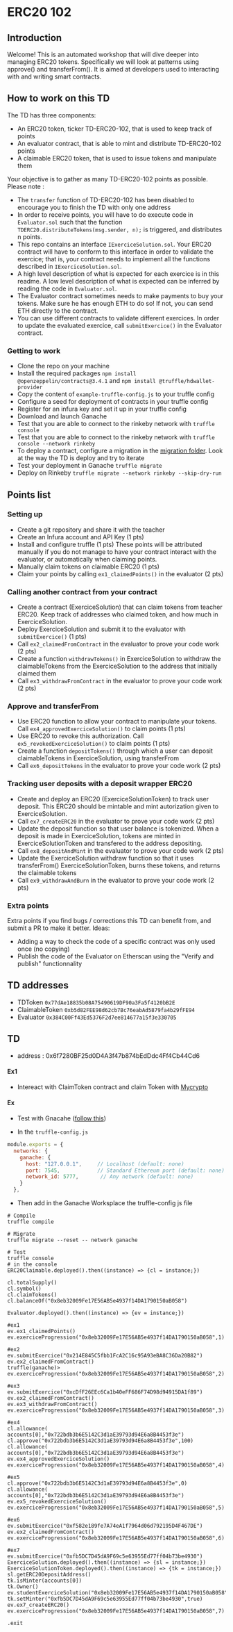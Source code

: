 # ERC20 102

## Introduction
Welcome! This is an automated workshop that will dive deeper into managing ERC20 tokens. Specifically we will look at patterns using approve() and transferFrom().
It is aimed at developers used to interacting with and writing smart contracts.

## How to work on this TD
The TD has three components:
- An ERC20 token, ticker TD-ERC20-102, that is used to keep track of points 
- An evaluator contract, that is able to mint and distribute TD-ERC20-102 points
- A claimable ERC20 token, that is used to issue tokens and manipulate them

Your objective is to gather as many TD-ERC20-102 points as possible. Please note :
- The `transfer` function of TD-ERC20-102 has been disabled to encourage you to finish the TD with only one address
- In order to receive points, you will have to do execute code in `Evaluator.sol` such that the function `TDERC20.distributeTokens(msg.sender, n);` is triggered, and distributes n points.
- This repo contains an interface `IExerciceSolution.sol`. Your ERC20 contract will have to conform to this interface in order to validate the exercice; that is, your contract needs to implement all the functions described in `IExerciceSolution.sol`. 
- A high level description of what is expected for each exercice is in this readme. A low level description of what is expected can be inferred by reading the code in `Evaluator.sol`.
- The Evaluator contract sometimes needs to make payments to buy your tokens. Make sure he has enough ETH to do so! If not, you can send ETH directly to the contract.
- You can use different contracts to validate different exercices. In order to update the evaluated exercice, call `submitExercice()` in the Evaluator contract.

### Getting to work
- Clone the repo on your machine
- Install the required packages `npm install @openzeppelin/contracts@3.4.1` and `npm install @truffle/hdwallet-provider`
- Copy the content of `example-truffle-config.js` to your truffle config
- Configure a seed for deployment of contracts in your truffle config
- Register for an infura key and set it up in your truffle config
- Download and launch Ganache
- Test that you are able to connect to the rinkeby network with `truffle console`
- Test that you are able to connect to the rinkeby network with `truffle console --network rinkeby`
- To deploy a contract, configure a migration in the [migration folder](migrations). Look at the way the TD is deploy and try to iterate
- Test your deployment in Ganache `truffle migrate`
- Deploy on Rinkeby `truffle migrate --network rinkeby --skip-dry-run`

## Points list
### Setting up
- Create a git repository and share it with the teacher
- Create an Infura account and API Key (1 pts)
- Install and configure truffle (1 pts)
These points will be attributed manually if you do not manage to have your contract interact with the evaluator, or automatically when claiming points.
- Manually claim tokens on claimable ERC20 (1 pts)
- Claim your points by calling `ex1_claimedPoints()` in the evaluator (2 pts)


### Calling another contract from your contract
- Create a contract (ExerciceSolution) that can claim tokens from teacher ERC20. Keep track of addresses who claimed token, and how much in ExerciceSolution.
- Deploy ExerciceSolution and submit it to the evaluator with  `submitExercice()` (1 pts)
- Call `ex2_claimedFromContract` in the evaluator to prove your code work (2 pts)
- Create a function `withdrawTokens()` in ExerciceSolution to withdraw the claimableTokens from the ExerciceSolution to the address that initially claimed them 
- Call `ex3_withdrawFromContract` in the evaluator to prove your code work (2 pts)

### Approve and transferFrom
- Use ERC20 function to allow your contract to manipulate your tokens. Call `ex4_approvedExerciceSolution()` to claim points (1 pts) 
- Use ERC20 to revoke this authorization. Call `ex5_revokedExerciceSolution()` to claim points (1 pts)
- Create a function `depositTokens()` through which a user can deposit claimableTokens in ExerciceSolution, using transferFrom  
- Call `ex6_depositTokens` in the evaluator to prove your code work (2 pts)

### Tracking user deposits with a deposit wrapper ERC20
- Create and deploy an ERC20 (ExerciceSolutionToken) to track user deposit. This ERC20 should be mintable and mint autorization given to ExerciceSolution. 
- Call `ex7_createERC20` in the evaluator to prove your code work (2 pts)
- Update the deposit function so that user balance is tokenized. When a deposit is made in ExerciceSolution, tokens are minted in ExerciceSolutionToken and transfered to the address depositing. 
- Call `ex8_depositAndMint` in the evaluator to prove your code work (2 pts)
- Update the ExerciceSolution withdraw function so that it uses transferFrom() ExerciceSolutionToken, burns these tokens, and returns the claimable tokens 
- Call `ex9_withdrawAndBurn` in the evaluator to prove your code work (2 pts)

### Extra points
Extra points if you find bugs / corrections this TD can benefit from, and submit a PR to make it better.  Ideas:
- Adding a way to check the code of a specific contract was only used once (no copying) 
- Publish the code of the Evaluator on Etherscan using the "Verify and publish" functionnality 

## TD addresses
- TDToken `0x77dAe18835b08A75490619DF90a3Fa5f4120bB2E`
- ClaimableToken `0xb5d82FEE98d62cb7Bc76eabAd5879fa4b29fFE94`
- Evaluator `0x384C00Ff43Ed5376F2d7ee814677a15f3e330705`

## TD
- address : 0x6f7280BF25d0D4A3f47b874bEdDdc4Ff4Cb44Cd6 
#### Ex1
- Intereact with ClaimToken contract and claim Token with [Mycrypto](https://app.mycrypto.com) 
#### Ex
- Test with Gnacahe ([follow this](https://www.trufflesuite.com/docs/ganache/truffle-projects/linking-a-truffle-project))

* In the `truffle-config.js` 

```javascript
module.exports = {
  networks: {
    ganache: {
      host: "127.0.0.1",     // Localhost (default: none)
      port: 7545,            // Standard Ethereum port (default: none)
      network_id: 5777,       // Any network (default: none)
    }
  },
```
* Then add in the Ganache Worksplace the truffle-config js file

```shell
# Compile 
truffle compile

# Migrate
truffle migrate --reset -- network ganache

# Test
truffle console 
# in the console 
ERC20Claimable.deployed().then((instance) => {cl = instance;})

cl.totalSupply()
cl.symbol()
cl.claimTokens()
cl.balanceOf("0x8eb32009Fe17E56AB5e4937f14DA1790150aB058")

Evaluator.deployed().then((instance) => {ev = instance;})

#ex1
ev.ex1_claimedPoints()
ev.exerciceProgression("0x8eb32009Fe17E56AB5e4937f14DA1790150aB058",1)

#ex2
ev.submitExercice("0x214E845C5fbb1FcA2C16c95A93eBA8C36Da20B82") 
ev.ex2_claimedFromContract()
truffle(ganache)> ev.exerciceProgression("0x8eb32009Fe17E56AB5e4937f14DA1790150aB058",2)

#ex3
ev.submitExercice("0xcDfF26EEc6Ca1b40eFF686F74D98d94915DA1f89")
ev.ex2_claimedFromContract()
ev.ex3_withdrawFromContract()
ev.exerciceProgression("0x8eb32009Fe17E56AB5e4937f14DA1790150aB058",3)

#ex4
cl.allowance( accounts[0],"0x722bdb3b6E5142C3d1aE39793d94E6a8B4453f3e")
cl.approve("0x722bdb3b6E5142C3d1aE39793d94E6a8B4453f3e",100)
cl.allowance( accounts[0],"0x722bdb3b6E5142C3d1aE39793d94E6a8B4453f3e")
ev.ex4_approvedExerciceSolution()
ev.exerciceProgression("0x8eb32009Fe17E56AB5e4937f14DA1790150aB058",4)

#ex5
cl.approve("0x722bdb3b6E5142C3d1aE39793d94E6a8B4453f3e",0)
cl.allowance( accounts[0],"0x722bdb3b6E5142C3d1aE39793d94E6a8B4453f3e")
ev.ex5_revokedExerciceSolution()
ev.exerciceProgression("0x8eb32009Fe17E56AB5e4937f14DA1790150aB058",5)

#ex6
ev.submitExercice("0xf582e189fe7A74eA1f7964d06d792195D4F467DE")
ev.ex2_claimedFromContract()
ev.exerciceProgression("0x8eb32009Fe17E56AB5e4937f14DA1790150aB058",6)

#ex7
ev.submitExercice("0xfb5DC7D45dA9F69c5e63955Ed77ff04b73be4930")
ExerciceSolution.deployed().then((instance) => {sl = instance;})
ExerciceSolutionToken.deployed().then((instance) => {tk = instance;})
sl.getERC20DepositAddress()
tk.isMinter(accounts[0])
tk.Owner()
ev.studentExerciceSolution("0x8eb32009Fe17E56AB5e4937f14DA1790150aB058")
tk.setMinter("0xfb5DC7D45dA9F69c5e63955Ed77ff04b73be4930",true)
ev.ex7_createERC20()
ev.exerciceProgression("0x8eb32009Fe17E56AB5e4937f14DA1790150aB058",7)

.exit
```

